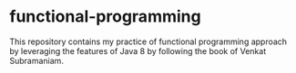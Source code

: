 # functional-programming
This repository contains my practice of functional programming approach by leveraging the features of Java 8 by following the book of Venkat Subramaniam.
